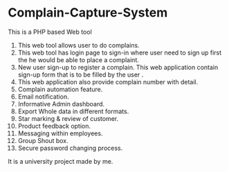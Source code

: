 # Complain-Capture-System

This is a PHP based Web tool

1. This web tool allows user to do complains.
2. This web tool has login page to sign-in where user need to sign up first the he would be able to place a complaint.
3. New user sign-up to register a complain. This web application contain sign-up form that is to be filled by the user .
4. This web application also provide complain number with detail.
5. Complain automation feature.
6. Email notification.
7. Informative Admin dashboard.
8. Export Whole data in different formats.
9. Star marking & review of customer.
10. Product feedback option.
11. Messaging within employees.
12. Group Shout box.
13. Secure password changing process.

It is a university project made by me.
